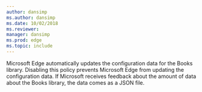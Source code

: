```yaml
---
author: dansimp
ms.author: dansimp
ms.date: 10/02/2018
ms.reviewer: 
manager: dansimp
ms.prod: edge
ms.topic: include
---
```


Microsoft Edge automatically updates the configuration data for the Books library. Disabling this policy prevents Microsoft Edge from updating the configuration data. If Microsoft receives feedback about the amount of data about the Books library, the data comes as a JSON file.
